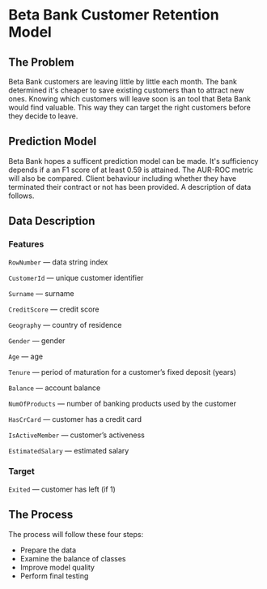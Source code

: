 # Beta Bank Customer Retention Model

## The Problem
Beta Bank customers are leaving little by little each month. The bank determined it's cheaper to save existing customers than to attract new ones. Knowing which customers will leave soon is an tool that Beta Bank would find valuable. This way they can target the right customers before they decide to leave.

## Prediction Model
Beta Bank hopes a sufficent prediction model can be made. It's sufficiency depends if a an F1 score of at least 0.59 is attained. The AUR-ROC metric will also be compared. Client behaviour including whether they have terminated their contract or not has been provided. A description of data follows.

## Data Description

### Features

`RowNumber` — data string index

`CustomerId` — unique customer identifier

`Surname` — surname

`CreditScore` — credit score

`Geography` — country of residence

`Gender` — gender

`Age` — age

`Tenure` — period of maturation for a customer’s fixed deposit (years)

`Balance` — account balance

`NumOfProducts` — number of banking products used by the customer

`HasCrCard` — customer has a credit card

`IsActiveMember` — customer’s activeness

`EstimatedSalary` — estimated salary

### Target

`Exited` — сustomer has left (if 1)

## The Process
The process will follow these four steps:

- Prepare the data
- Examine the balance of classes
- Improve model quality
- Perform final testing
